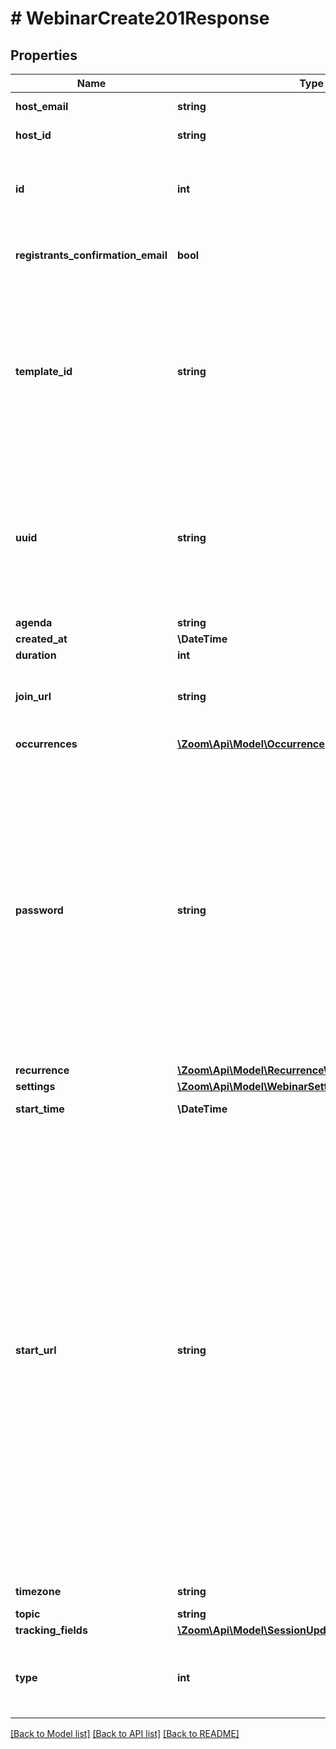 # # WebinarCreate201Response

## Properties

Name | Type | Description | Notes
------------ | ------------- | ------------- | -------------
**host_email** | **string** | Email address of the meeting host. | [optional]
**host_id** | **string** | ID of the user set as host of the webinar. | [optional]
**id** | **int** | Webinar ID in \&quot;**long**\&quot; format(represented as int64 data type in JSON), also known as the webinar number. | [optional]
**registrants_confirmation_email** | **bool** | Specify whether or not registrants of this Webinar should receive confirmation emails. | [optional]
**template_id** | **string** | Unique identifier of the Webinar template. Use this field only if you would like to [schedule the webinar using an existing template](https://support.zoom.us/hc/en-us/articles/115001079746-Webinar-Templates#schedule). The value of this field can be retrieved from [**List webinar templates**](/docs/api-reference/zoom-api/methods#operation/listWebinarTemplates) API. You must provide the user ID of the host instead of the email address in the &#x60;userId&#x60; path parameter in order to use a template for scheduling a Webinar. | [optional]
**uuid** | **string** | Unique identifier of a Webinar. Each Webinar instance will generate its own UUID(i.e., after a Webinar ends, a new UUID will be generated for the next instance of the Webinar). Once a Webinar ends, the value of uuid for the same webinar will be different from when it was scheduled. | [optional]
**agenda** | **string** | Webinar agenda. | [optional]
**created_at** | **\DateTime** | Create time. | [optional]
**duration** | **int** | Webinar duration. | [optional]
**join_url** | **string** | URL to join the Webinar. This URL should only be shared with the users who should be invited to the Webinar. | [optional]
**occurrences** | [**\Zoom\Api\Model\Occurrence[]**](Occurrence.md) | Array of occurrence objects. | [optional]
**password** | **string** | Webinar passcode.   If \&quot;Require a passcode when scheduling new meetings\&quot; setting has been **enabled** **and** [locked](https://support.zoom.us/hc/en-us/articles/115005269866-Using-Tiered-Settings#locked) for the user, the passcode field will be autogenerated for the Webinar in the response even if it is not provided in the API request. &lt;br&gt;&lt;br&gt; **Note:** If the account owner or the admin has configured [minimum passcode requirement settings](https://support.zoom.us/hc/en-us/articles/360033559832-Meeting-and-webinar-passwords#h_a427384b-e383-4f80-864d-794bf0a37604), the passcode value provided here must meet those requirements. &lt;br&gt;&lt;br&gt;If the requirements are enabled, you can view those requirements by calling either the [**Get user settings**](/docs/api-reference/zoom-api/methods#operation/userSettings) API or the [**Get account settings**](/docs/api-reference/zoom-api/ma#operation/accountSettings) API. | [optional]
**recurrence** | [**\Zoom\Api\Model\RecurrenceWebinar**](RecurrenceWebinar.md) |  | [optional]
**settings** | [**\Zoom\Api\Model\WebinarSettings**](WebinarSettings.md) |  | [optional]
**start_time** | **\DateTime** | Webinar start time in GMT/UTC. | [optional]
**start_url** | **string** | &lt;br&gt;&lt;aside&gt;The &lt;code&gt;start_url&lt;/code&gt; of a Webinar is a URL using which a host or an alternative host can start the Webinar. This URL should only be used by the host of the meeting and should not be shared with anyone other than the host of the Webinar.   The expiration time for the &lt;code&gt;start_url&lt;/code&gt; field listed in the response of the [**Create a webinar**](/docs/api-reference/zoom-api/methods#operation/webinarCreate) API is two hours for all regular users.    For users created using the &lt;code&gt;custCreate&lt;/code&gt; option via the [**Create users**](/docs/api-reference/zoom-api/methods#operation/userCreate) API, the expiration time of the &lt;code&gt;start_url&lt;/code&gt; field is 90 days.   For security reasons, to retrieve the latest value for the &lt;code&gt;start_url&lt;/code&gt; field programmatically (after expiry), you must call the [**Get a webinar**](/docs/api-reference/zoom-api/methods#operation/webinar) API and refer to the value of the &lt;code&gt;start_url&lt;/code&gt; field in the response.&lt;/aside&gt;&lt;br&gt;&lt;br&gt;&lt;br&gt; | [optional]
**timezone** | **string** | Time zone to format start_time. | [optional]
**topic** | **string** | Webinar topic. | [optional]
**tracking_fields** | [**\Zoom\Api\Model\SessionUpdateTrackingFieldsInner[]**](SessionUpdateTrackingFieldsInner.md) | Tracking fields | [optional]
**type** | **int** | Webinar Types:&lt;br&gt;&#x60;5&#x60; - Webinar.&lt;br&gt;&#x60;6&#x60; - Recurring webinar with no fixed time.&lt;br&gt;&#x60;9&#x60; - Recurring webinar with a fixed time. | [optional] [default to self::TYPE_5]

[[Back to Model list]](../../README.md#models) [[Back to API list]](../../README.md#endpoints) [[Back to README]](../../README.md)
